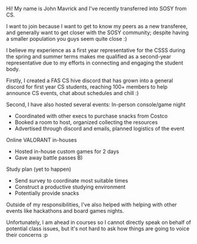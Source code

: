 Hi! My name is John Mavrick and I've recently transferred into SOSY from CS.

I want to join because I want to get to know my peers as a new transferee, and generally want to get closer with the SOSY community; despite having a smaller population you guys seem quite close :)

I believe my experience as a first year representative for the CSSS during the spring and summer terms makes me qualified as a second-year representative due to my efforts in connecting and engaging the student body.

Firstly, I created a FAS CS hive discord that has grown into a general discord for first year CS students, reaching 100+ members to help announce CS events, chat about schedules and chill :)

Second, I have also hosted several events:
In-person console/game night
- Coordinated with other execs to purchase snacks from Costco
- Booked a room to host, organized collecting the resources
- Advertised through discord and emails, planned logistics of the event

Online VALORANT in-houses
- Hosted in-house custom games for 2 days
- Gave away battle passes B)

Study plan (yet to happen)
- Send survey to coordinate most suitable times
- Construct a productive studying environment
- Potentially provide snacks

Outside of my responsibilities, I've also helped with helping with other events like hackathons and board games nights.

Unfortunately, I am ahead in courses so I cannot directly speak on behalf of potential class issues, but it's not hard to ask how things are going to voice their concerns :p


